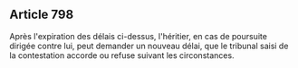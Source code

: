 Article 798
----
Après l'expiration des délais ci-dessus, l'héritier, en cas de poursuite dirigée
contre lui, peut demander un nouveau délai, que le tribunal saisi de la
contestation accorde ou refuse suivant les circonstances.
